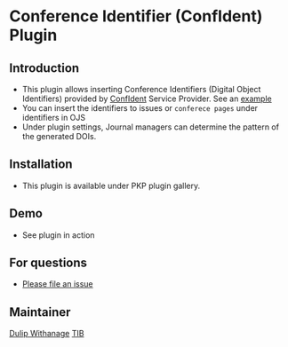 # Conference Identifier (ConfIdent) Plugin
## Introduction
- This plugin allows inserting Conference Identifiers (Digital Object Identifiers)  provided by [ConfIdent](https://projects.tib.eu/en/confident/]) Service Provider. See an [example](https://doi.org/10.25798/jfec-be75)
- You can insert the identifiers to issues or `conferece pages` under identifiers in OJS
- Under plugin settings, Journal managers can determine the pattern of the generated  DOIs.


## Installation
- This plugin is available under PKP plugin gallery.

## Demo
- See plugin in action

## For questions

- [Please file an issue](https://github.com/withanage/confid/issues/new)

## Maintainer
[Dulip Withanage](https://github.com/withanage/)   [TIB](https://tib.eu)
